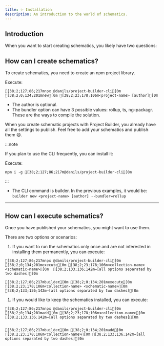 ```yaml
---
title: ✨ Installation
description: An introduction to the world of schematics.
---
```

## Introduction 
When you want to start creating schematics, you likely have two questions:



## How can I create schematics?

To create schematics, you need to create an npm project library.

Execute:

```ansi title="installation"
[38;2;127;86;217mnpx @danils/project-builder-cli[0m [38;2;0;134;201mnew[0m [38;2;23;178;106m<project-name> [author][0m
```

- The author is optional.
- The bundler option can have 3 possible values: rollup, ts, ng-packagr. These are the ways to compile the solution.

When you create schematic projects with Project Builder, you already have all the settings to publish. Feel free to add your schematics and publish them 😄.

:::note

If you plan to use the CLI frequently, you can install it:

Execute:

```ansi
npm i -g [38;2;127;86;217m@danils/project-builder-cli[0m 
```
:::

- The CLI command is builder. In the previous examples, it would be: `builder new <project-name> [author] --bundler=rollup`

---

## How can I execute schematics?

Once you have published your schematics, you might want to use them.

There are two options or scenarios:

1. If you want to run the schematics only once and are not interested in installing them permanently, you can execute:

```ansi wrap preserveIndent title="CLI not installed"
[38;2;127;86;217mnpx @danils/project-builder-cli[0m [38;2;0;134;201mexecute[0m [38;2;23;178;106m<collection-name> <schematic-name>[0m  [38;2;133;136;142m—[all options separated by two dashes][0m
```

```ansi title="CLI installed"
[38;2;127;86;217mbuilder[0m [38;2;0;134;201mexecute[0m [38;2;23;178;106m<collection-name> <schematic-name>[0m [38;2;133;136;142m—[all options separated by two dashes][0m
```

1. If you would like to keep the schematics installed, you can execute:

```ansi title="CLI not installed"
[38;2;127;86;217mnpx @danils/project-builder-cli[0m [38;2;0;134;201madd[0m [38;2;23;178;106m<collection-name>[0m [38;2;133;136;142m—[all options separated by two dashes][0m
```

```ansi title="CLI installed"

[38;2;127;86;217mbuilder[0m [38;2;0;134;201madd[0m [38;2;23;178;106m<collection-name>[0m [38;2;133;136;142m—[all options separated by two dashes][0m

```
